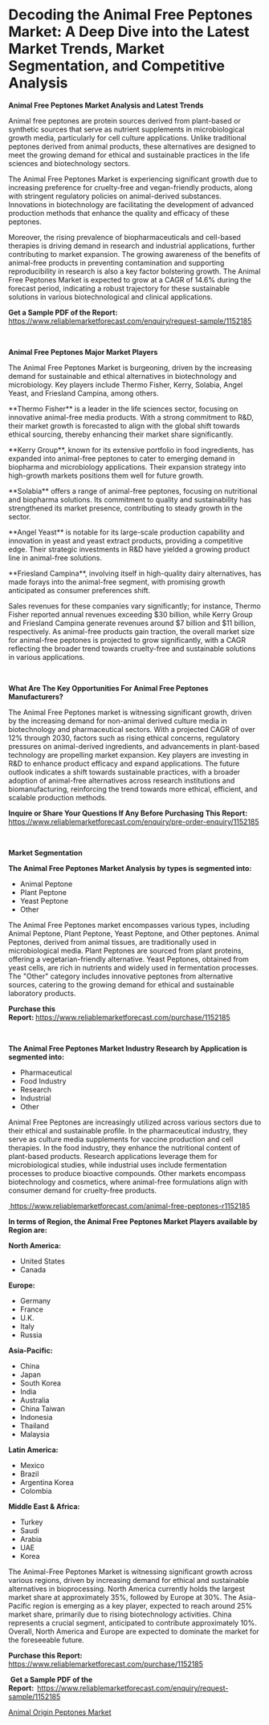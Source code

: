 <p><h1>Decoding the Animal Free Peptones Market: A Deep Dive into the Latest Market Trends, Market Segmentation, and Competitive Analysis</h1></p><p><strong>Animal Free Peptones Market Analysis and Latest Trends</strong></p>
<p><p>Animal free peptones are protein sources derived from plant-based or synthetic sources that serve as nutrient supplements in microbiological growth media, particularly for cell culture applications. Unlike traditional peptones derived from animal products, these alternatives are designed to meet the growing demand for ethical and sustainable practices in the life sciences and biotechnology sectors.</p><p>The Animal Free Peptones Market is experiencing significant growth due to increasing preference for cruelty-free and vegan-friendly products, along with stringent regulatory policies on animal-derived substances. Innovations in biotechnology are facilitating the development of advanced production methods that enhance the quality and efficacy of these peptones.</p><p>Moreover, the rising prevalence of biopharmaceuticals and cell-based therapies is driving demand in research and industrial applications, further contributing to market expansion. The growing awareness of the benefits of animal-free products in preventing contamination and supporting reproducibility in research is also a key factor bolstering growth. The Animal Free Peptones Market is expected to grow at a CAGR of 14.6% during the forecast period, indicating a robust trajectory for these sustainable solutions in various biotechnological and clinical applications.</p></p>
<p><strong>Get a Sample PDF of the Report:&nbsp;</strong> <a href="https://www.reliablemarketforecast.com/enquiry/request-sample/1152185?utm_campaign=1108&utm_medium=2&utm_source=Github&utm_content=ia&utm_term=05022025&utm_id=animal-free-peptones">https://www.reliablemarketforecast.com/enquiry/request-sample/1152185</a></p>
<p>&nbsp;</p>
<p><strong>Animal Free Peptones Major Market Players</strong></p>
<p><p>The Animal Free Peptones Market is burgeoning, driven by the increasing demand for sustainable and ethical alternatives in biotechnology and microbiology. Key players include Thermo Fisher, Kerry, Solabia, Angel Yeast, and Friesland Campina, among others.</p><p>**Thermo Fisher** is a leader in the life sciences sector, focusing on innovative animal-free media products. With a strong commitment to R&D, their market growth is forecasted to align with the global shift towards ethical sourcing, thereby enhancing their market share significantly.</p><p>**Kerry Group**, known for its extensive portfolio in food ingredients, has expanded into animal-free peptones to cater to emerging demand in biopharma and microbiology applications. Their expansion strategy into high-growth markets positions them well for future growth.</p><p>**Solabia** offers a range of animal-free peptones, focusing on nutritional and biopharma solutions. Its commitment to quality and sustainability has strengthened its market presence, contributing to steady growth in the sector.</p><p>**Angel Yeast** is notable for its large-scale production capability and innovation in yeast and yeast extract products, providing a competitive edge. Their strategic investments in R&D have yielded a growing product line in animal-free solutions.</p><p>**Friesland Campina**, involving itself in high-quality dairy alternatives, has made forays into the animal-free segment, with promising growth anticipated as consumer preferences shift.</p><p>Sales revenues for these companies vary significantly; for instance, Thermo Fisher reported annual revenues exceeding $30 billion, while Kerry Group and Friesland Campina generate revenues around $7 billion and $11 billion, respectively. As animal-free products gain traction, the overall market size for animal-free peptones is projected to grow significantly, with a CAGR reflecting the broader trend towards cruelty-free and sustainable solutions in various applications.</p></p>
<p>&nbsp;</p>
<p><strong>What Are The Key Opportunities For Animal Free Peptones Manufacturers?</strong></p>
<p><p>The Animal Free Peptones market is witnessing significant growth, driven by the increasing demand for non-animal derived culture media in biotechnology and pharmaceutical sectors. With a projected CAGR of over 12% through 2030, factors such as rising ethical concerns, regulatory pressures on animal-derived ingredients, and advancements in plant-based technology are propelling market expansion. Key players are investing in R&D to enhance product efficacy and expand applications. The future outlook indicates a shift towards sustainable practices, with a broader adoption of animal-free alternatives across research institutions and biomanufacturing, reinforcing the trend towards more ethical, efficient, and scalable production methods.</p></p>
<p><strong>Inquire or Share Your Questions If Any Before Purchasing This Report:</strong> <a href="https://www.reliablemarketforecast.com/enquiry/pre-order-enquiry/1152185?utm_campaign=1108&utm_medium=2&utm_source=Github&utm_content=ia&utm_term=05022025&utm_id=animal-free-peptones">https://www.reliablemarketforecast.com/enquiry/pre-order-enquiry/1152185</a></p>
<p>&nbsp;</p>
<p><strong>Market Segmentation</strong></p>
<p><strong>The Animal Free Peptones Market Analysis by types is segmented into:</strong></p>
<p><ul><li>Animal Peptone</li><li>Plant Peptone</li><li>Yeast Peptone</li><li>Other</li></ul></p>
<p><p>The Animal Free Peptones market encompasses various types, including Animal Peptone, Plant Peptone, Yeast Peptone, and Other peptones. Animal Peptones, derived from animal tissues, are traditionally used in microbiological media. Plant Peptones are sourced from plant proteins, offering a vegetarian-friendly alternative. Yeast Peptones, obtained from yeast cells, are rich in nutrients and widely used in fermentation processes. The "Other" category includes innovative peptones from alternative sources, catering to the growing demand for ethical and sustainable laboratory products.</p></p>
<p><strong>Purchase this Report:&nbsp;</strong><a href="https://www.reliablemarketforecast.com/purchase/1152185?utm_campaign=1108&utm_medium=2&utm_source=Github&utm_content=ia&utm_term=05022025&utm_id=animal-free-peptones">https://www.reliablemarketforecast.com/purchase/1152185</a></p>
<p>&nbsp;</p>
<p><strong>The Animal Free Peptones Market Industry Research by Application is segmented into:</strong></p>
<p><ul><li>Pharmaceutical</li><li>Food Industry</li><li>Research</li><li>Industrial</li><li>Other</li></ul></p>
<p><p>Animal Free Peptones are increasingly utilized across various sectors due to their ethical and sustainable profile. In the pharmaceutical industry, they serve as culture media supplements for vaccine production and cell therapies. In the food industry, they enhance the nutritional content of plant-based products. Research applications leverage them for microbiological studies, while industrial uses include fermentation processes to produce bioactive compounds. Other markets encompass biotechnology and cosmetics, where animal-free formulations align with consumer demand for cruelty-free products.</p></p>
<p><a href="https://www.reliablemarketforecast.com/animal-free-peptones-r1152185?utm_campaign=1108&utm_medium=2&utm_source=Github&utm_content=ia&utm_term=05022025&utm_id=animal-free-peptones">&nbsp;https://www.reliablemarketforecast.com/animal-free-peptones-r1152185</a></p>
<p><strong>In terms of Region, the Animal Free Peptones Market Players available by Region are:</strong></p>
<p>
    <p> <strong> North America: </strong>
        <ul>
            <li>United States</li>
            <li>Canada</li>
        </ul>
        </p> 
    <p> <strong> Europe: </strong>
        <ul>
            <li>Germany</li>
            <li>France</li>
            <li>U.K.</li>
            <li>Italy</li>
            <li>Russia</li>
        </ul>
        </p> 
    <p> <strong> Asia-Pacific: </strong>
        <ul>
            <li>China</li>
            <li>Japan</li>
            <li>South Korea</li>
            <li>India</li>
            <li>Australia</li>
            <li>China Taiwan</li>
            <li>Indonesia</li>
            <li>Thailand</li>
            <li>Malaysia</li>
        </ul>
        </p> 
    <p> <strong> Latin America: </strong>
        <ul>
            <li>Mexico</li>
            <li>Brazil</li>
            <li>Argentina Korea</li>
            <li>Colombia</li>
        </ul>
        </p> 
    <p> <strong> Middle East & Africa: </strong>
        <ul>
            <li>Turkey</li>
            <li>Saudi</li>
            <li>Arabia</li>
            <li>UAE</li>
            <li>Korea</li>
        </ul>
    </p>
    </p>
<p><p>The Animal-Free Peptones Market is witnessing significant growth across various regions, driven by increasing demand for ethical and sustainable alternatives in bioprocessing. North America currently holds the largest market share at approximately 35%, followed by Europe at 30%. The Asia-Pacific region is emerging as a key player, expected to reach around 25% market share, primarily due to rising biotechnology activities. China represents a crucial segment, anticipated to contribute approximately 10%. Overall, North America and Europe are expected to dominate the market for the foreseeable future.</p></p>
<p><strong>Purchase this Report: </strong><a href="https://www.reliablemarketforecast.com/purchase/1152185?utm_campaign=1108&utm_medium=2&utm_source=Github&utm_content=ia&utm_term=05022025&utm_id=animal-free-peptones">https://www.reliablemarketforecast.com/purchase/1152185</a></p>
<p>&nbsp;<strong>Get a Sample PDF of the Report:&nbsp;&nbsp;</strong><a href="https://www.reliablemarketforecast.com/enquiry/request-sample/1152185?utm_campaign=1108&utm_medium=2&utm_source=Github&utm_content=ia&utm_term=05022025&utm_id=animal-free-peptones">https://www.reliablemarketforecast.com/enquiry/request-sample/1152185</a></p>
<p><strong></strong></p>
<p><p><a href="https://github.com/CliffMedina6/Market-Research-Report-List-7/blob/main/animal-origin-peptones-market.md?utm_campaign=1108&utm_medium=2&utm_source=Github&utm_content=ia&utm_term=05022025&utm_id=animal-free-peptones">Animal Origin Peptones Market</a></p></p>